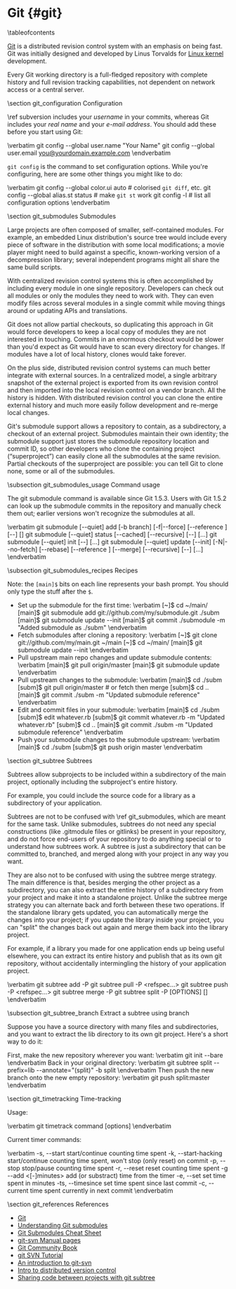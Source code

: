 Git    {#git}
===

\tableofcontents

[Git](http://www.git-scm.com) is a distributed revision control system with an
emphasis on being fast. Git was initially designed and developed by Linus Torvalds
for [Linux kernel](http://www.kernel.org) development.

Every Git working directory is a full-fledged repository with complete history
and full revision tracking capabilities, not dependent on network access or a
central server.

\section git_configuration Configuration

\ref subversion includes your _username_ in your commits, whereas Git includes
your _real name_ and your _e-mail address_. You should add these before you
start using Git:

\verbatim
git config --global user.name "Your Name"
git config --global user.email you@yourdomain.example.com
\endverbatim

`git config` is the command to set configuration options. While you're
configuring, here are some other things you might like to do:

\verbatim
git config --global color.ui auto    # colorised `git diff`, etc.
git config --global alias.st status  # make `git st` work
git config -l                        # list all configuration options
\endverbatim

\section git_submodules Submodules

Large projects are often composed of smaller, self-contained modules. For
example, an embedded Linux distribution's source tree would include every
piece of software in the distribution with some local modifications; a movie
player might need to build against a specific, known-working version of a
decompression library; several independent programs might all share the same
build scripts.

With centralized revision control systems this is often accomplished by including
every module in one single repository. Developers can check out all modules or
only the modules they need to work with. They can even modify files across several
modules in a single commit while moving things around or updating APIs and
translations.

Git does not allow partial checkouts, so duplicating this approach in Git would
force developers to keep a local copy of modules they are not interested in
touching. Commits in an enormous checkout would be slower than you'd expect as
Git would have to scan every directory for changes. If modules have a lot of
local history, clones would take forever.

On the plus side, distributed revision control systems can much better integrate
with external sources. In a centralized model, a single arbitrary snapshot of
the external project is exported from its own revision control and then imported
into the local revision control on a vendor branch. All the history is hidden.
With distributed revision control you can clone the entire external history and
much more easily follow development and re-merge local changes.

Git's submodule support allows a repository to contain, as a subdirectory, a checkout of an external project. Submodules maintain their own identity; the submodule support just stores the submodule repository location and commit ID, so other developers who clone the containing project (“superproject”) can easily clone all the submodules at the same revision. Partial checkouts of the superproject are possible: you can tell Git to clone none, some or all of the submodules.

\subsection git_submodules_usage Command usage

The git submodule command is available since Git 1.5.3. Users with Git 1.5.2 can look up the submodule commits in the repository and manually check them out; earlier versions won't recognize the submodules at all.

\verbatim
  git submodule [--quiet] add [-b branch] [-f|--force]
                [--reference <repository>] [--] <repository> [<path>]
  git submodule [--quiet] status [--cached] [--recursive] [--] [<path>...]
  git submodule [--quiet] init [--] [<path>...]
  git submodule [--quiet] update [--init] [-N|--no-fetch] [--rebase]
                [--reference <repository>] [--merge] [--recursive] [--] [<path>...]
\endverbatim

\subsection git_submodules_recipes Recipes

Note: the `[main]$` bits on each line represents your bash prompt. You should
only type the stuff after the `$`.

 * Set up the submodule for the first time:
\verbatim
 [~]$  cd ~/main/
 [main]$  git submodule add git://github.com/my/submodule.git ./subm
 [main]$  git submodule update --init
 [main]$  git commit ./submodule -m "Added submodule as ./subm"
\endverbatim
 * Fetch submodules after cloning a repository:
\verbatim
 [~]$  git clone git://github.com/my/main.git ~/main
 [~]$  cd ~/main/
 [main]$  git submodule update --init
\endverbatim
 * Pull upstream main repo changes and update submodule contents:
\verbatim
 [main]$  git pull origin/master
 [main]$  git submodule update
\endverbatim
 * Pull upstream changes to the submodule:
\verbatim
 [main]$  cd ./subm
 [subm]$  git pull origin/master   # or fetch then merge
 [subm]$  cd ..
 [main]$  git commit ./subm -m "Updated submodule reference"
\endverbatim
 * Edit and commit files in your submodule:
\verbatim
 [main]$  cd ./subm
 [subm]$  edit whatever.rb
 [subm]$  git commit whatever.rb -m "Updated whatever.rb"
 [subm]$  cd ..
 [main]$  git commit ./subm -m "Updated submodule reference"
\endverbatim
 * Push your submodule changes to the submodule upstream:
\verbatim
 [main]$  cd ./subm
 [subm]$  git push origin master
\endverbatim

\section git_subtree Subtrees

Subtrees allow subprojects to be included within a subdirectory of the main
project, optionally including the subproject's entire history.

For example, you could include the source code for a library as a subdirectory of
your application.

Subtrees are not to be confused with \ref git_submodules, which are meant for the same task.
Unlike submodules, subtrees do not need any special constructions (like .gitmodule
files or gitlinks) be present in your repository, and do not force end-users of
your repository to do anything special or to understand how subtrees work. A
subtree is just a subdirectory that can be committed to, branched, and merged along
with your project in any way you want.

They are also not to be confused with using the subtree merge strategy. The main
difference is that, besides merging the other project as a subdirectory, you can
also extract the entire history of a subdirectory from your project and make it
into a standalone project. Unlike the subtree merge strategy you can alternate back
and forth between these two operations. If the standalone library gets updated, you
can automatically merge the changes into your project; if you update the library
inside your project, you can "split" the changes back out again and merge them back
into the library project.

For example, if a library you made for one application ends up being useful
elsewhere, you can extract its entire history and publish that as its own git
repository, without accidentally intermingling the history of your application
project.

\verbatim
  git subtree add   -P <prefix> <commit>
  git subtree pull  -P <prefix> <repository> <refspec...>
  git subtree push  -P <prefix> <repository> <refspec...>
  git subtree merge -P <prefix> <commit>
  git subtree split -P <prefix> [OPTIONS] [<commit>]
\endverbatim

\subsection git_subtree_branch Extract a subtree using branch

Suppose you have a source directory with many files and subdirectories, and you
want to extract the lib directory to its own git project. Here's a short way to do
it:

First, make the new repository wherever you want:
\verbatim
<go to the new location>
git init --bare
\endverbatim
Back in your original directory:
\verbatim
git subtree split --prefix=lib --annotate="(split)" -b split
\endverbatim
Then push the new branch onto the new empty repository:
\verbatim
git push <new-repo> split:master
\endverbatim

\section git_timetracking Time-tracking

Usage:

\verbatim
git timetrack command [options]
\endverbatim

Current timer commands:

\verbatim
  -s, --start                start/continue counting time spent
  -k, --start-hacking        start/continue counting time spent, won't stop (only reset) on commit
  -p, --stop                 stop/pause counting time spent
  -r, --reset                reset counting time spent
  -g  --add <[-]minutes>     add (or substract) time from the timer
  -e, --set <minutes>        set time spent in minutes
  -ts, --timesince           set time spent since last commit
  -c, --current              time spent currently in next commit
\endverbatim

\section git_references References

 * [Git](http://www.git-scm.com)
 * [Understanding Git submodules](http://speirs.org/blog/2009/5/11/understanding-git-submodules.html)
 * [Git Submodules Cheat Sheet](http://blog.jacius.info/git-submodule-cheat-sheet)
 * [git-svn Manual pages](http://kernel.org/pub/software/scm/git/docs/git-svn.html)
 * [Git Community Book](http://book.git-scm.com)
 * [git SVN Tutorial](http://trac.parrot.org/parrot/wiki/git-svn-tutorial)
 * [An introduction to git-svn](http://utsl.gen.nz/talks/git-svn/intro.html)
 * [Intro to distributed version control](http://betterexplained.com/articles/intro-to-distributed-version-control-illustrated)
 * [Sharing code between projects with git subtree](http://psionides.eu/2010/02/04/sharing-code-between-projects-with-git-subtree)